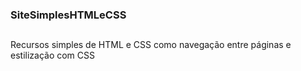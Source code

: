 ### SiteSimplesHTMLeCSS
##
Recursos simples de HTML e CSS como navegação entre páginas e estilização com CSS
